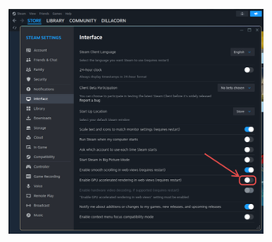 ![steam_crashing_fix](https://raw.githubusercontent.com/dillacorn/ahtarchy/refs/heads/main/extra_notes/screenshots_for_guides/steam/steam_crashing_fix.png)